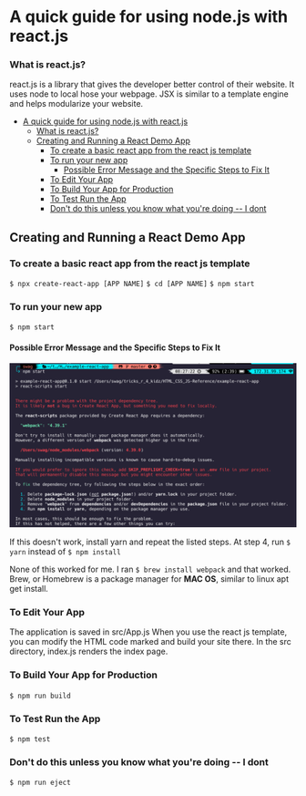 # A quick guide for using node.js with react.js

### What is react.js?

react.js is a library that gives the developer better control of their website. It uses node to local hose your webpage. JSX is similar to a template engine and helps modularize your website.

- [A quick guide for using node.js with react.js](#a-quick-guide-for-using-nodejs-with-reactjs)
    - [What is react.js?](#what-is-reactjs)
  - [Creating and Running a React Demo App](#creating-and-running-a-react-demo-app)
    - [To create a basic react app from the react js template](#to-create-a-basic-react-app-from-the-react-js-template)
    - [To run your new app](#to-run-your-new-app)
      - [Possible Error Message and the Specific Steps to Fix It](#possible-error-message-and-the-specific-steps-to-fix-it)
    - [To Edit Your App](#to-edit-your-app)
    - [To Build Your App for Production](#to-build-your-app-for-production)
    - [To Test Run the App](#to-test-run-the-app)
    - [Don't do this unless you know what you're doing -- I dont](#dont-do-this-unless-you-know-what-youre-doing----i-dont)

## Creating and Running a React Demo App

### To create a basic react app from the react js template

`$ npx create-react-app [APP NAME]`
`$ cd [APP NAME]`
`$ npm start`

### To run your new app

`$ npm start`

#### Possible Error Message and the Specific Steps to Fix It

![npm start Error1](errors-you-may-encounter-and-whatnot/npx-start-error1.png "npm start error1")

If this doesn't work, install yarn and repeat the listed steps. At step 4, run `$ yarn` instead of `$ npm install`

None of this worked for me. I ran `$ brew install webpack` and that worked. Brew, or Homebrew is a package manager for **MAC OS**, similar to linux apt get install.

### To Edit Your App

The application is saved in src/App.js
When you use the react js template, you can modify the HTML code marked and build your site there.
In the src directory, index.js renders the index page.

### To Build Your App for Production

`$ npm run build`

### To Test Run the App

`$ npm test`

### Don't do this unless you know what you're doing -- I dont

`$ npm run eject`
